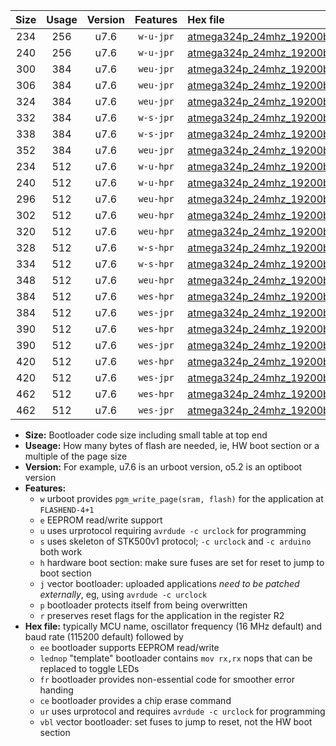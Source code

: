 |Size|Usage|Version|Features|Hex file|
|:-:|:-:|:-:|:-:|:--|
|234|256|u7.6|`w-u-jpr`|[atmega324p_24mhz_19200bps_ur_vbl.hex](https://raw.githubusercontent.com/stefanrueger/urboot/main//atmega324p_24mhz_19200bps_ur_vbl.hex)|
|240|256|u7.6|`w-u-jpr`|[atmega324p_24mhz_19200bps_lednop_ur_vbl.hex](https://raw.githubusercontent.com/stefanrueger/urboot/main//atmega324p_24mhz_19200bps_lednop_ur_vbl.hex)|
|300|384|u7.6|`weu-jpr`|[atmega324p_24mhz_19200bps_ee_ur_vbl.hex](https://raw.githubusercontent.com/stefanrueger/urboot/main//atmega324p_24mhz_19200bps_ee_ur_vbl.hex)|
|306|384|u7.6|`weu-jpr`|[atmega324p_24mhz_19200bps_ee_lednop_ur_vbl.hex](https://raw.githubusercontent.com/stefanrueger/urboot/main//atmega324p_24mhz_19200bps_ee_lednop_ur_vbl.hex)|
|324|384|u7.6|`weu-jpr`|[atmega324p_24mhz_19200bps_ee_lednop_fr_ur_vbl.hex](https://raw.githubusercontent.com/stefanrueger/urboot/main//atmega324p_24mhz_19200bps_ee_lednop_fr_ur_vbl.hex)|
|332|384|u7.6|`w-s-jpr`|[atmega324p_24mhz_19200bps_vbl.hex](https://raw.githubusercontent.com/stefanrueger/urboot/main//atmega324p_24mhz_19200bps_vbl.hex)|
|338|384|u7.6|`w-s-jpr`|[atmega324p_24mhz_19200bps_lednop_vbl.hex](https://raw.githubusercontent.com/stefanrueger/urboot/main//atmega324p_24mhz_19200bps_lednop_vbl.hex)|
|352|384|u7.6|`weu-jpr`|[atmega324p_24mhz_19200bps_ee_lednop_fr_ce_ur_vbl.hex](https://raw.githubusercontent.com/stefanrueger/urboot/main//atmega324p_24mhz_19200bps_ee_lednop_fr_ce_ur_vbl.hex)|
|234|512|u7.6|`w-u-hpr`|[atmega324p_24mhz_19200bps_ur.hex](https://raw.githubusercontent.com/stefanrueger/urboot/main//atmega324p_24mhz_19200bps_ur.hex)|
|240|512|u7.6|`w-u-hpr`|[atmega324p_24mhz_19200bps_lednop_ur.hex](https://raw.githubusercontent.com/stefanrueger/urboot/main//atmega324p_24mhz_19200bps_lednop_ur.hex)|
|296|512|u7.6|`weu-hpr`|[atmega324p_24mhz_19200bps_ee_ur.hex](https://raw.githubusercontent.com/stefanrueger/urboot/main//atmega324p_24mhz_19200bps_ee_ur.hex)|
|302|512|u7.6|`weu-hpr`|[atmega324p_24mhz_19200bps_ee_lednop_ur.hex](https://raw.githubusercontent.com/stefanrueger/urboot/main//atmega324p_24mhz_19200bps_ee_lednop_ur.hex)|
|320|512|u7.6|`weu-hpr`|[atmega324p_24mhz_19200bps_ee_lednop_fr_ur.hex](https://raw.githubusercontent.com/stefanrueger/urboot/main//atmega324p_24mhz_19200bps_ee_lednop_fr_ur.hex)|
|328|512|u7.6|`w-s-hpr`|[atmega324p_24mhz_19200bps.hex](https://raw.githubusercontent.com/stefanrueger/urboot/main//atmega324p_24mhz_19200bps.hex)|
|334|512|u7.6|`w-s-hpr`|[atmega324p_24mhz_19200bps_lednop.hex](https://raw.githubusercontent.com/stefanrueger/urboot/main//atmega324p_24mhz_19200bps_lednop.hex)|
|348|512|u7.6|`weu-hpr`|[atmega324p_24mhz_19200bps_ee_lednop_fr_ce_ur.hex](https://raw.githubusercontent.com/stefanrueger/urboot/main//atmega324p_24mhz_19200bps_ee_lednop_fr_ce_ur.hex)|
|384|512|u7.6|`wes-hpr`|[atmega324p_24mhz_19200bps_ee.hex](https://raw.githubusercontent.com/stefanrueger/urboot/main//atmega324p_24mhz_19200bps_ee.hex)|
|384|512|u7.6|`wes-jpr`|[atmega324p_24mhz_19200bps_ee_vbl.hex](https://raw.githubusercontent.com/stefanrueger/urboot/main//atmega324p_24mhz_19200bps_ee_vbl.hex)|
|390|512|u7.6|`wes-hpr`|[atmega324p_24mhz_19200bps_ee_lednop.hex](https://raw.githubusercontent.com/stefanrueger/urboot/main//atmega324p_24mhz_19200bps_ee_lednop.hex)|
|390|512|u7.6|`wes-jpr`|[atmega324p_24mhz_19200bps_ee_lednop_vbl.hex](https://raw.githubusercontent.com/stefanrueger/urboot/main//atmega324p_24mhz_19200bps_ee_lednop_vbl.hex)|
|420|512|u7.6|`wes-hpr`|[atmega324p_24mhz_19200bps_ee_lednop_fr.hex](https://raw.githubusercontent.com/stefanrueger/urboot/main//atmega324p_24mhz_19200bps_ee_lednop_fr.hex)|
|420|512|u7.6|`wes-jpr`|[atmega324p_24mhz_19200bps_ee_lednop_fr_vbl.hex](https://raw.githubusercontent.com/stefanrueger/urboot/main//atmega324p_24mhz_19200bps_ee_lednop_fr_vbl.hex)|
|462|512|u7.6|`wes-hpr`|[atmega324p_24mhz_19200bps_ee_lednop_fr_ce.hex](https://raw.githubusercontent.com/stefanrueger/urboot/main//atmega324p_24mhz_19200bps_ee_lednop_fr_ce.hex)|
|462|512|u7.6|`wes-jpr`|[atmega324p_24mhz_19200bps_ee_lednop_fr_ce_vbl.hex](https://raw.githubusercontent.com/stefanrueger/urboot/main//atmega324p_24mhz_19200bps_ee_lednop_fr_ce_vbl.hex)|

- **Size:** Bootloader code size including small table at top end
- **Useage:** How many bytes of flash are needed, ie, HW boot section or a multiple of the page size
- **Version:** For example, u7.6 is an urboot version, o5.2 is an optiboot version
- **Features:**
  + `w` urboot provides `pgm_write_page(sram, flash)` for the application at `FLASHEND-4+1`
  + `e` EEPROM read/write support
  + `u` uses urprotocol requiring `avrdude -c urclock` for programming
  + `s` uses skeleton of STK500v1 protocol; `-c urclock` and `-c arduino` both work
  + `h` hardware boot section: make sure fuses are set for reset to jump to boot section
  + `j` vector bootloader: uploaded applications *need to be patched externally*, eg, using `avrdude -c urclock`
  + `p` bootloader protects itself from being overwritten
  + `r` preserves reset flags for the application in the register R2
- **Hex file:** typically MCU name, oscillator frequency (16 MHz default) and baud rate (115200 default) followed by
  + `ee` bootloader supports EEPROM read/write
  + `lednop` "template" bootloader contains `mov rx,rx` nops that can be replaced to toggle LEDs
  + `fr` bootloader provides non-essential code for smoother error handing
  + `ce` bootloader provides a chip erase command
  + `ur` uses urprotocol and requires `avrdude -c urclock` for programming
  + `vbl` vector bootloader: set fuses to jump to reset, not the HW boot section
